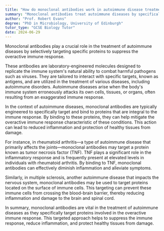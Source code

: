 ```yaml
---
title: "How do monoclonal antibodies work in autoimmune disease treatment?"
summary: "Monoclonal antibodies treat autoimmune diseases by specifically targeting proteins, effectively suppressing the overactive immune response and helping to manage symptoms."
author: "Prof. Robert Evans"
degree: "PhD in Microbiology, University of Edinburgh"
tutor_type: "GCSE Biology Tutor"
date: 2024-06-29
---
```


Monoclonal antibodies play a crucial role in the treatment of autoimmune diseases by selectively targeting specific proteins to suppress the overactive immune response.

These antibodies are laboratory-engineered molecules designed to replicate the immune system's natural ability to combat harmful pathogens such as viruses. They are tailored to interact with specific targets, known as antigens, and are utilized in the treatment of various diseases, including autoimmune disorders. Autoimmune diseases arise when the body's immune system erroneously attacks its own cells, tissues, or organs, often resulting from an exaggerated immune response.

In the context of autoimmune diseases, monoclonal antibodies are typically engineered to specifically target and bind to proteins that are integral to the immune response. By binding to these proteins, they can help mitigate the overactive immune response characteristic of these conditions. This action can lead to reduced inflammation and protection of healthy tissues from damage.

For instance, in rheumatoid arthritis—a type of autoimmune disease that primarily affects the joints—monoclonal antibodies may target a protein known as tumor necrosis factor (TNF). TNF plays a significant role in the inflammatory response and is frequently present at elevated levels in individuals with rheumatoid arthritis. By binding to TNF, monoclonal antibodies can effectively diminish inflammation and alleviate symptoms.

Similarly, in multiple sclerosis, another autoimmune disease that impacts the nervous system, monoclonal antibodies may be used to target proteins located on the surface of immune cells. This targeting can prevent these immune cells from crossing the blood-brain barrier, thereby reducing inflammation and damage to the brain and spinal cord.

In summary, monoclonal antibodies are vital in the treatment of autoimmune diseases as they specifically target proteins involved in the overactive immune response. This targeted approach helps to suppress the immune response, reduce inflammation, and protect healthy tissues from damage.
    
